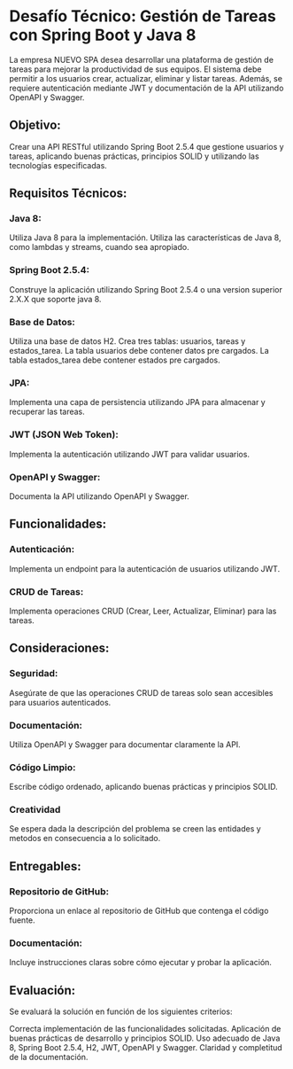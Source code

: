 # Desafío Técnico: Gestión de Tareas con Spring Boot y Java 8

La empresa NUEVO SPA desea desarrollar una plataforma de gestión de tareas para mejorar la productividad de sus equipos. El sistema debe permitir a los usuarios crear, actualizar, eliminar y listar tareas. Además, se requiere autenticación mediante JWT y documentación de la API utilizando OpenAPI y Swagger.

## Objetivo:
Crear una API RESTful utilizando Spring Boot 2.5.4 que gestione usuarios y tareas, aplicando buenas prácticas, principios SOLID y utilizando las tecnologías especificadas.

## Requisitos Técnicos:
### Java 8:
Utiliza Java 8 para la implementación.
Utiliza las características de Java 8, como lambdas y streams, cuando sea apropiado.

### Spring Boot 2.5.4:
Construye la aplicación utilizando Spring Boot 2.5.4 o una version superior 2.X.X que soporte java 8.

### Base de Datos:

Utiliza una base de datos H2.
Crea tres tablas: usuarios, tareas y estados_tarea.
La tabla usuarios debe contener datos pre cargados.
La tabla estados_tarea debe contener estados pre cargados.

### JPA:
Implementa una capa de persistencia utilizando JPA para almacenar y recuperar las tareas.

### JWT (JSON Web Token):

Implementa la autenticación utilizando JWT para validar usuarios.

### OpenAPI y Swagger:

Documenta la API utilizando OpenAPI y Swagger.

## Funcionalidades:
### Autenticación:
Implementa un endpoint para la autenticación de usuarios utilizando JWT.

### CRUD de Tareas:
Implementa operaciones CRUD (Crear, Leer, Actualizar, Eliminar) para las tareas.

## Consideraciones:
### Seguridad:
Asegúrate de que las operaciones CRUD de tareas solo sean accesibles para usuarios autenticados.

### Documentación:
Utiliza OpenAPI y Swagger para documentar claramente la API.

### Código Limpio:
Escribe código ordenado, aplicando buenas prácticas y principios SOLID.

### Creatividad
Se espera dada la descripción del problema se creen las entidades y metodos en consecuencia a lo solicitado.

## Entregables:
### Repositorio de GitHub:
Proporciona un enlace al repositorio de GitHub que contenga el código fuente.

### Documentación:
Incluye instrucciones claras sobre cómo ejecutar y probar la aplicación.

## Evaluación:
Se evaluará la solución en función de los siguientes criterios:

Correcta implementación de las funcionalidades solicitadas.
Aplicación de buenas prácticas de desarrollo y principios SOLID.
Uso adecuado de Java 8, Spring Boot 2.5.4, H2, JWT, OpenAPI y Swagger.
Claridad y completitud de la documentación.
